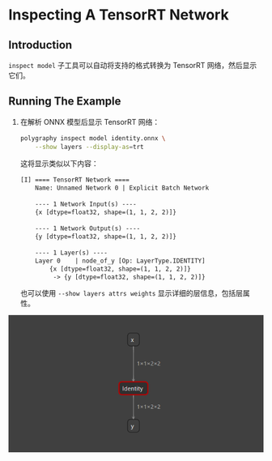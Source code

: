 # Inspecting A TensorRT Network


## Introduction

`inspect model` 子工具可以自动将支持的格式转换为 TensorRT 网络，然后显示它们。


## Running The Example

1. 在解析 ONNX 模型后显示 TensorRT 网络：

    ```bash
    polygraphy inspect model identity.onnx \
        --show layers --display-as=trt
    ```

    这将显示类似以下内容：

    ```
    [I] ==== TensorRT Network ====
        Name: Unnamed Network 0 | Explicit Batch Network
    
        ---- 1 Network Input(s) ----
        {x [dtype=float32, shape=(1, 1, 2, 2)]}
    
        ---- 1 Network Output(s) ----
        {y [dtype=float32, shape=(1, 1, 2, 2)]}
    
        ---- 1 Layer(s) ----
        Layer 0    | node_of_y [Op: LayerType.IDENTITY]
            {x [dtype=float32, shape=(1, 1, 2, 2)]}
             -> {y [dtype=float32, shape=(1, 1, 2, 2)]}
    ```

    也可以使用 `--show layers attrs weights` 显示详细的层信息，包括层属性。

![image-20231123203005330](./assets/image-20231123203005330.png)
